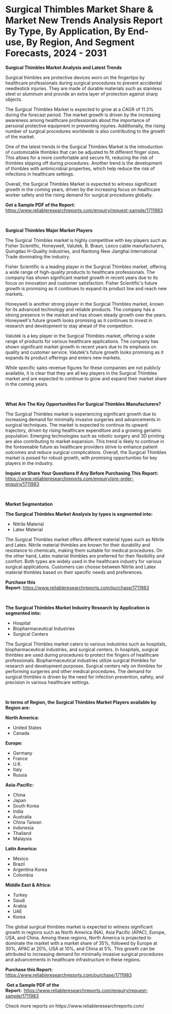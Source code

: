 <p><h1>Surgical Thimbles Market Share & Market New Trends Analysis Report By Type, By Application, By End-use, By Region, And Segment Forecasts, 2024 - 2031</h1></p><p><strong>Surgical Thimbles Market Analysis and Latest Trends</strong></p>
<p><p>Surgical thimbles are protective devices worn on the fingertips by healthcare professionals during surgical procedures to prevent accidental needlestick injuries. They are made of durable materials such as stainless steel or aluminum and provide an extra layer of protection against sharp objects.</p><p>The Surgical Thimbles Market is expected to grow at a CAGR of 11.3% during the forecast period. The market growth is driven by the increasing awareness among healthcare professionals about the importance of personal protective equipment in preventing injuries. Additionally, the rising number of surgical procedures worldwide is also contributing to the growth of the market.</p><p>One of the latest trends in the Surgical Thimbles Market is the introduction of customizable thimbles that can be adjusted to fit different finger sizes. This allows for a more comfortable and secure fit, reducing the risk of thimbles slipping off during procedures. Another trend is the development of thimbles with antimicrobial properties, which help reduce the risk of infections in healthcare settings.</p><p>Overall, the Surgical Thimbles Market is expected to witness significant growth in the coming years, driven by the increasing focus on healthcare worker safety and the rising demand for surgical procedures globally.</p></p>
<p><strong>Get a Sample PDF of the Report:&nbsp;</strong> <a href="https://www.reliableresearchreports.com/enquiry/request-sample/1711983">https://www.reliableresearchreports.com/enquiry/request-sample/1711983</a></p>
<p>&nbsp;</p>
<p><strong>Surgical Thimbles Major Market Players</strong></p>
<p><p>The Surgical Thimbles market is highly competitive with key players such as Fisher Scientific, Honeywell, Valutek, B. Braun, Lexco cable manufacturers, Quingdao H-Quality industries, and Nantong New Jianghai International Trade dominating the industry.</p><p>Fisher Scientific is a leading player in the Surgical Thimbles market, offering a wide range of high-quality products to healthcare professionals. The company has shown significant market growth in recent years due to its focus on innovation and customer satisfaction. Fisher Scientific's future growth is promising as it continues to expand its product line and reach new markets.</p><p>Honeywell is another strong player in the Surgical Thimbles market, known for its advanced technology and reliable products. The company has a strong presence in the market and has shown steady growth over the years. Honeywell's future growth looks promising as it continues to invest in research and development to stay ahead of the competition.</p><p>Valutek is a key player in the Surgical Thimbles market, offering a wide range of products for various healthcare applications. The company has shown significant market growth in recent years due to its emphasis on quality and customer service. Valutek's future growth looks promising as it expands its product offerings and enters new markets.</p><p>While specific sales revenue figures for these companies are not publicly available, it is clear that they are all key players in the Surgical Thimbles market and are expected to continue to grow and expand their market share in the coming years.</p></p>
<p>&nbsp;</p>
<p><strong>What Are The Key Opportunities For Surgical Thimbles Manufacturers?</strong></p>
<p><p>The Surgical Thimbles market is experiencing significant growth due to increasing demand for minimally invasive surgeries and advancements in surgical techniques. The market is expected to continue its upward trajectory, driven by rising healthcare expenditure and a growing geriatric population. Emerging technologies such as robotic surgery and 3D printing are also contributing to market expansion. This trend is likely to continue in the foreseeable future as healthcare providers strive to enhance patient outcomes and reduce surgical complications. Overall, the Surgical Thimbles market is poised for robust growth, with promising opportunities for key players in the industry.</p></p>
<p><strong>Inquire or Share Your Questions If Any Before Purchasing This Report:</strong> <a href="https://www.reliableresearchreports.com/enquiry/pre-order-enquiry/1711983">https://www.reliableresearchreports.com/enquiry/pre-order-enquiry/1711983</a></p>
<p>&nbsp;</p>
<p><strong>Market Segmentation</strong></p>
<p><strong>The Surgical Thimbles Market Analysis by types is segmented into:</strong></p>
<p><ul><li>Nitrile Material</li><li>Latex Material</li></ul></p>
<p><p>The Surgical Thimbles market offers different material types such as Nitrile and Latex. Nitrile material thimbles are known for their durability and resistance to chemicals, making them suitable for medical procedures. On the other hand, Latex material thimbles are preferred for their flexibility and comfort. Both types are widely used in the healthcare industry for various surgical applications. Customers can choose between Nitrile and Latex material thimbles based on their specific needs and preferences.</p></p>
<p><strong>Purchase this Report:&nbsp;</strong><a href="https://www.reliableresearchreports.com/purchase/1711983">https://www.reliableresearchreports.com/purchase/1711983</a></p>
<p>&nbsp;</p>
<p><strong>The Surgical Thimbles Market Industry Research by Application is segmented into:</strong></p>
<p><ul><li>Hospital</li><li>Biopharmaceutical Industries</li><li>Surgical Centers</li></ul></p>
<p><p>The Surgical Thimbles market caters to various industries such as hospitals, biopharmaceutical industries, and surgical centers. In hospitals, surgical thimbles are used during procedures to protect the fingers of healthcare professionals. Biopharmaceutical industries utilize surgical thimbles for research and development purposes. Surgical centers rely on thimbles for performing surgeries and other medical procedures. The demand for surgical thimbles is driven by the need for infection prevention, safety, and precision in various healthcare settings.</p></p>
<p>&nbsp;</p>
<p><strong>In terms of Region, the Surgical Thimbles Market Players available by Region are:</strong></p>
<p>
    <p> <strong> North America: </strong>
        <ul>
            <li>United States</li>
            <li>Canada</li>
        </ul>
        </p> 
    <p> <strong> Europe: </strong>
        <ul>
            <li>Germany</li>
            <li>France</li>
            <li>U.K.</li>
            <li>Italy</li>
            <li>Russia</li>
        </ul>
        </p> 
    <p> <strong> Asia-Pacific: </strong>
        <ul>
            <li>China</li>
            <li>Japan</li>
            <li>South Korea</li>
            <li>India</li>
            <li>Australia</li>
            <li>China Taiwan</li>
            <li>Indonesia</li>
            <li>Thailand</li>
            <li>Malaysia</li>
        </ul>
        </p> 
    <p> <strong> Latin America: </strong>
        <ul>
            <li>Mexico</li>
            <li>Brazil</li>
            <li>Argentina Korea</li>
            <li>Colombia</li>
        </ul>
        </p> 
    <p> <strong> Middle East & Africa: </strong>
        <ul>
            <li>Turkey</li>
            <li>Saudi</li>
            <li>Arabia</li>
            <li>UAE</li>
            <li>Korea</li>
        </ul>
    </p>
    </p>
<p><p>The global surgical thimbles market is expected to witness significant growth in regions such as North America (NA), Asia Pacific (APAC), Europe, USA, and China. Among these regions, North America is projected to dominate the market with a market share of 35%, followed by Europe at 30%, APAC at 20%, USA at 10%, and China at 5%. This growth can be attributed to increasing demand for minimally invasive surgical procedures and advancements in healthcare infrastructure in these regions.</p></p>
<p><strong>Purchase this Report: </strong><a href="https://www.reliableresearchreports.com/purchase/1711983">https://www.reliableresearchreports.com/purchase/1711983</a></p>
<p>&nbsp;<strong>Get a Sample PDF of the Report:&nbsp;&nbsp;</strong><a href="https://www.reliableresearchreports.com/enquiry/request-sample/1711983">https://www.reliableresearchreports.com/enquiry/request-sample/1711983</a></p>
<p><strong></strong></p>
<p>Check more reports on https://www.reliableresearchreports.com/</p>